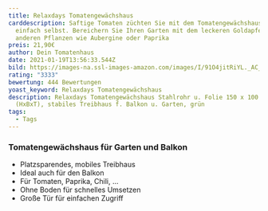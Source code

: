 ```yaml
---
title: Relaxdays Tomatengewächshaus
carddescription: Saftige Tomaten züchten Sie mit dem Tomatengewächshaus ganz
  einfach selbst. Bereichern Sie Ihren Garten mit dem leckeren Goldapfel und
  anderen Pflanzen wie Aubergine oder Paprika
preis: 21,90€
author: Dein Tomatenhaus
date: 2021-01-19T13:56:33.544Z
bild: https://images-na.ssl-images-amazon.com/images/I/91O4jitRiYL._AC_SL1500_.jpg
rating: "3333"
bewertung: 444 Bewertungen
yoast_keyword: Relaxdays Tomatengewächshaus
description: Relaxdays Tomatengewächshaus Stahlrohr u. Folie 150 x 100 x 50 cm
  (HxBxT), stabiles Treibhaus f. Balkon u. Garten, grün
tags:
  - Tags
---
```

### Tomatengewächshaus für Garten und Balkon

* Platzsparendes, mobiles Treibhaus
* Ideal auch für den Balkon
* Für Tomaten, Paprika, Chili, …
* Ohne Boden für schnelles Umsetzen
* Große Tür für einfachen Zugriff